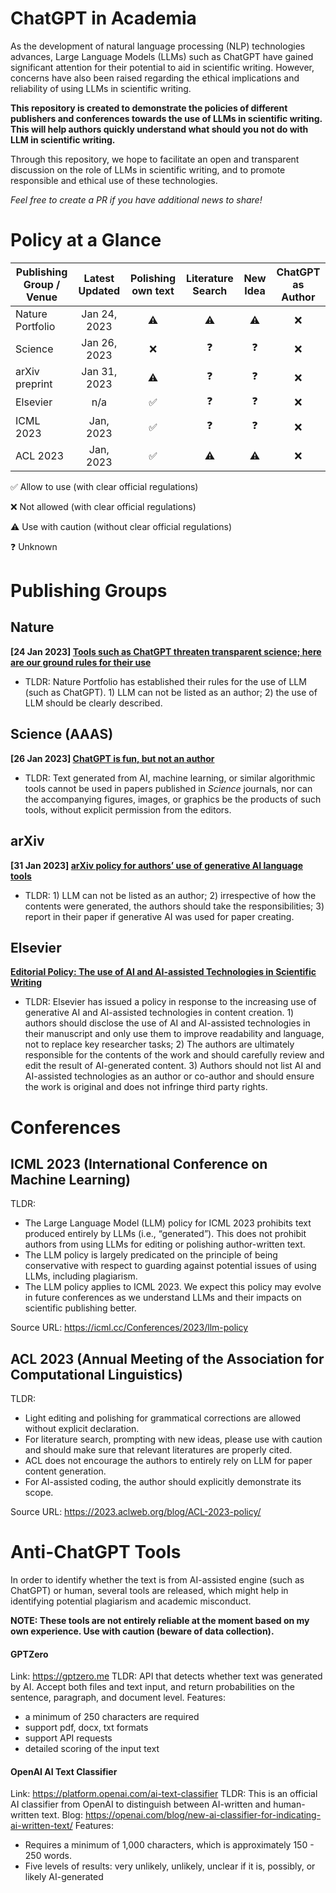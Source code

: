 # ChatGPT in Academia

As the development of natural language processing (NLP) technologies advances, Large Language Models (LLMs) such as ChatGPT have gained significant attention for their potential to aid in scientific writing. However, concerns have also been raised regarding the ethical implications and reliability of using LLMs in scientific writing.

**This repository is created to demonstrate the policies of different publishers and conferences towards the use of LLMs in scientific writing. This will help authors quickly understand what should you not do with LLM in scientific writing.**

Through this repository, we hope to facilitate an open and transparent discussion on the role of LLMs in scientific writing, and to promote responsible and ethical use of these technologies. 

*Feel free to create a PR if you have additional news to share!*


# Policy at a Glance

| Publishing Group / Venue | Latest Updated | Polishing own text | Literature Search | New Idea | ChatGPT as Author |
| ------------------------ | :------------: | :----------------: | :---------------: | :------: | :---------------: |
| Nature Portfolio         |  Jan 24, 2023  |         ⚠️          |         ⚠️         |    ⚠️     |         ❌         |
| Science                  |  Jan 26, 2023  |         ❌          |         ❓         |    ❓     |         ❌         |
| arXiv preprint           |  Jan 31, 2023  |         ⚠️          |         ❓         |    ❓     |         ❌         |
| Elsevier                 |      n/a       |         ✅          |         ❓         |    ❓     |         ❌         |
| ICML 2023                |   Jan, 2023    |         ✅          |         ❓         |    ❓     |         ❌         |
| ACL 2023                 |   Jan, 2023    |         ✅          |         ⚠️         |    ⚠️     |         ❌         |


✅ Allow to use (with clear official regulations)

❌ Not allowed (with clear official regulations)

⚠️ Use with caution (without clear official regulations)

❓ Unknown

# Publishing Groups

## Nature

**[24 Jan 2023] [Tools such as ChatGPT threaten transparent science; here are our ground rules for their use](https://www.nature.com/articles/d41586-023-00191-1)**

- TLDR: Nature Portfolio has established their rules for the use of LLM (such as ChatGPT). 1) LLM can not be listed as an author; 2) the use of LLM should be clearly described.

## Science (AAAS)

**[26 Jan 2023] [ChatGPT is fun, but not an author](https://www.science.org/doi/10.1126/science.adg7879)**

- TLDR: Text generated from AI, machine learning, or similar algorithmic tools cannot be used in papers published in *Science* journals, nor can the accompanying figures, images, or graphics be the products of such tools, without explicit permission from the editors.

## arXiv

**[31 Jan 2023] [arXiv policy for authors’ use of generative AI language tools](https://blog.arxiv.org/2023/01/31/arxiv-announces-new-policy-on-chatgpt-and-similar-tools/)**

- TLDR: 1) LLM can not be listed as an author; 2) irrespective of how the contents were generated, the authors should take the responsibilities; 3) report in their paper if generative AI was used for paper creating.

## Elsevier

**[Editorial Policy: The use of AI and AI-assisted Technologies in Scientific Writing](https://www.elsevier.com/about/policies/publishing-ethics)**

- TLDR: Elsevier has issued a policy in response to the increasing use of generative AI and AI-assisted technologies in content creation. 1) authors should disclose the use of AI and AI-assisted technologies in their manuscript and only use them to improve readability and language, not to replace key researcher tasks; 2) The authors are ultimately responsible for the contents of the work and should carefully review and edit the result of AI-generated content. 3) Authors should not list AI and AI-assisted technologies as an author or co-author and should ensure the work is original and does not infringe third party rights. 

# Conferences

## ICML 2023 (International Conference on Machine Learning)

TLDR: 

- The Large Language Model (LLM) policy for ICML 2023 prohibits text produced entirely by LLMs (i.e., “generated”). This does not prohibit authors from using LLMs for editing or polishing author-written text. 
- The LLM policy is largely predicated on the principle of being conservative with respect to guarding against potential issues of using LLMs, including plagiarism.
- The LLM policy applies to ICML 2023. We expect this policy may evolve in future conferences as we understand LLMs and their impacts on scientific publishing better. 

Source URL: https://icml.cc/Conferences/2023/llm-policy

## ACL 2023 (Annual Meeting of the Association for Computational Linguistics)

TLDR: 

- Light editing and polishing for grammatical corrections are allowed without explicit declaration.
- For literature search, prompting with new ideas, please use with caution and should make sure that relevant literatures are properly cited.
- ACL does not encourage the authors to entirely rely on LLM for paper content generation.
- For AI-assisted coding, the author should explicitly demonstrate its scope.

Source URL: https://2023.aclweb.org/blog/ACL-2023-policy/



# Anti-ChatGPT Tools

In order to identify whether the text is from AI-assisted engine (such as ChatGPT) or human, several tools are released, which might help in identifying potential plagiarism and academic misconduct. 

**NOTE: These tools are not entirely reliable at the moment based on my own experience. Use with caution (beware of data collection).**

#### GPTZero
Link: https://gptzero.me
TLDR: API that detects whether text was generated by AI. Accept both files and text input, and return probabilities on the sentence, paragraph, and document level.
Features:
- a minimum of 250 characters are required
- support pdf, docx, txt formats
- support API requests
- detailed scoring of the input text

#### OpenAI AI Text Classifier
Link: https://platform.openai.com/ai-text-classifier
TLDR: This is an official AI classifier from OpenAI to distinguish between AI-written and human-written text. 
Blog: https://openai.com/blog/new-ai-classifier-for-indicating-ai-written-text/
Features: 
- Requires a minimum of 1,000 characters, which is approximately 150 - 250 words.
- Five levels of results: very unlikely, unlikely, unclear if it is, possibly, or likely AI-generated